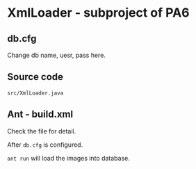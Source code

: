 XmlLoader - subproject of PA6
=================================

db.cfg
------
Change db name, uesr, pass here.


Source code 
-----------

`src/XmlLoader.java`


Ant - build.xml
---------------

Check the file for detail.

After `db.cfg` is configured. 

`ant run` will load the images into database.
